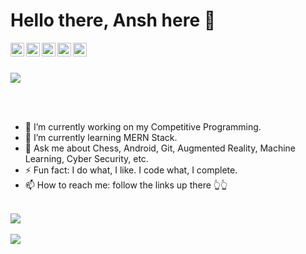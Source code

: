 # Hello there, Ansh here 👋




<a href="https://www.linkedin.com/in/ansh-gaikwad-13814219a/">
  <img align="left" alt="Ansh's LinkedIn" width="22px" src="https://cdn.jsdelivr.net/npm/simple-icons@v3/icons/linkedin.svg" />
</a>
<a href="https://github.com/AnshGaikwad">
  <img align="left" alt="Ansh's Github" width="22px" src="https://cdn.jsdelivr.net/npm/simple-icons@v3/icons/github.svg" />
</a>
<a href="https://twitter.com/AnshGaikwad">
  <img align="left" alt="Ansh's Twitter" width="22px" src="https://cdn.jsdelivr.net/npm/simple-icons@v3/icons/twitter.svg" />
</a>
<a href="https://www.instagram.com/ansh_gaikwad_/">
  <img align="left" alt="Ansh's Instagram" width="22px" src="https://cdn.jsdelivr.net/npm/simple-icons@v3/icons/instagram.svg" />
</a>

<a href="https://medium.com/@anshyg2002/">
  <img align="left" alt="Ansh's Medium" width="22px" src="https://cdn.jsdelivr.net/npm/simple-icons@v3/icons/medium.svg" />
</a>

</br>
</br>

![](https://komarev.com/ghpvc/?username=AnshGaikwad&style=flat-square)

</br>
</br>


- 🔭 I’m currently working on my Competitive Programming.
- 🌱 I’m currently learning MERN Stack.
- 💬 Ask me about Chess, Android, Git, Augmented Reality, Machine Learning, Cyber Security, etc.
- ⚡ Fun fact: I do what, I like. I code what, I complete.
- 📫 How to reach me: follow the links up there 👆👆

</br>

<a href="https://github.com/AnshGaikwad">
 <img align="center" src="https://github-readme-stats.vercel.app/api?username=AnshGaikwad&count_private=true&show_icons=true alt="Ansh's GitHub Stats"/>
</a>

</br>
</br>

<a href="https://github.com/AnshGaikwad">
  <img align="center" src="https://github-readme-stats.vercel.app/api/top-langs/?username=AnshGaikwad&count_private=true&show_icons=true&line_langs_below=1" />
</a>

